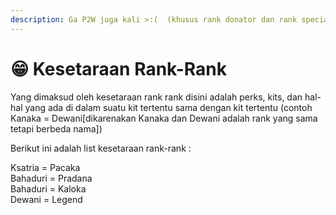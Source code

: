 ```yaml
---
description: Ga P2W juga kali >:(  (khusus rank donator dan rank special)
---
```


# 😁 Kesetaraan Rank-Rank

Yang dimaksud oleh kesetaraan rank rank disini adalah perks, kits, dan hal-hal yang ada di dalam suatu kit tertentu sama dengan kit tertentu (contoh Kanaka = Dewani\[dikarenakan Kanaka dan Dewani adalah rank yang sama tetapi berbeda nama])

Berikut ini adalah list kesetaraan rank-rank :&#x20;

Ksatria = Pacaka\
Bahaduri = Pradana\
Bahaduri = Kaloka\
Dewani = Legend&#x20;
